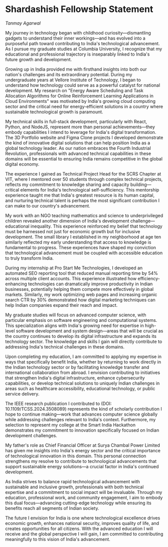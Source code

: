 # Shardashish Fellowship Statement

*Tanmay Agarwal*

My journey in technology began with childhood curiosity—dismantling gadgets to understand their inner workings—and has evolved into a purposeful path toward contributing to India's technological advancement. As I pursue my graduate studies at Columbia University, I recognize that my educational and professional trajectory is inseparably linked to India's future growth and development.

Growing up in India provided me with firsthand insights into both our nation's challenges and its extraordinary potential. During my undergraduate years at Vellore Institute of Technology, I began to understand how technology could serve as a powerful catalyst for national development. My research on "Energy Aware Scheduling and Task Allocation Algorithms for Online Reinforcement Learning Applications in Cloud Environments" was motivated by India's growing cloud computing sector and the critical need for energy-efficient solutions in a country where sustainable technological growth is paramount.

My technical skills in full-stack development, particularly with React, Python, and NodeJS, represent more than personal achievements—they embody capabilities I intend to leverage for India's digital transformation. The 3D Portfolio website and Figma Clone projects I developed demonstrate the kind of innovative digital solutions that can help position India as a global technology leader. As our nation embraces the Fourth Industrial Revolution, professionals with advanced technical capabilities in these domains will be essential to ensuring India remains competitive in the global digital economy.

The experience I gained as Technical Project Head for the SCRS Chapter at VIT, where I mentored over 50 students through complex technical projects, reflects my commitment to knowledge sharing and capacity building—critical elements for India's technological self-sufficiency. This mentorship experience taught me that India's greatest resource is its human capital, and nurturing technical talent is perhaps the most significant contribution I can make to our country's advancement.

My work with an NGO teaching mathematics and science to underprivileged children revealed another dimension of India's development challenge—educational inequality. This experience reinforced my belief that technology must be harnessed not just for economic growth but for inclusive development. The small library I established in my neighborhood at age ten similarly reflected my early understanding that access to knowledge is fundamental to progress. These experiences have shaped my conviction that technological advancement must be coupled with accessible education to truly transform India.

During my internship at Pro Start Me Technologies, I developed an automated SEO reporting tool that reduced manual reporting time by 54% across multiple client accounts. This experience illustrated how efficiency-enhancing technologies can dramatically improve productivity in Indian businesses, potentially helping them compete more effectively in global markets. Similarly, my work optimizing web pages and increasing organic search CTR by 30% demonstrated how digital marketing techniques can help Indian companies expand their reach and impact.

My graduate studies will focus on advanced computer science, with particular emphasis on software engineering and computational systems. This specialization aligns with India's growing need for expertise in high-level software development and system design—areas that will be crucial as the country continues to develop its digital infrastructure and expands its technology sector. The knowledge and skills I gain will directly contribute to addressing India's technical challenges in these domains.

Upon completing my education, I am committed to applying my expertise in ways that specifically benefit India, whether by returning to work directly in the Indian technology sector or by facilitating knowledge transfer and international collaboration from abroad. I envision contributing to initiatives that strengthen India's digital infrastructure, enhance cybersecurity capabilities, or develop technical solutions to uniquely Indian challenges in areas such as healthcare accessibility, educational technology, or public service delivery.

The IEEE research publication I contributed to (DOI: 10.1109/TCSS.2024.3508089) represents the kind of scholarly contribution I hope to continue making—work that advances computer science globally while addressing challenges relevant to India's context. Furthermore, my selection to represent my college at the Smart India Hackathon demonstrates my commitment to innovation specifically focused on Indian development challenges.

My father's role as Chief Financial Officer at Surya Chambal Power Limited has given me insights into India's energy sector and the critical importance of technological innovation in this domain. This personal connection strengthens my resolve to contribute to technological advancements that support sustainable energy solutions—a crucial factor in India's continued development.

As India strives to balance rapid technological advancement with sustainable and inclusive growth, professionals with both technical expertise and a commitment to social impact will be invaluable. Through my education, professional work, and community engagement, I aim to embody this dual focus—advancing cutting-edge technology while ensuring its benefits reach all segments of Indian society.

The future I envision for India is one where technological excellence drives economic growth, enhances national security, improves quality of life, and creates opportunities for all citizens. With the advanced education I will receive and the global perspective I will gain, I am committed to contributing meaningfully to this vision of India's advancement.

